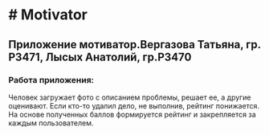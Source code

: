 <h1># Motivator</h1>
<h2>Приложение мотиватор.Вергазова Татьяна, гр. Р3471, Лысых Анатолий, гр.Р3470</h2>
<h3>Работа приложения: </h3>
<p>Человек загружает фото с описанием проблемы, решает ее, а другие оценивают. Если кто-то удалил дело, не выполнив, рейтинг понижается. На основе полученных баллов формируется рейтинг и закрепляется за каждым пользователем.</p>
